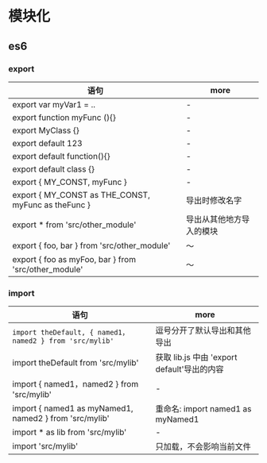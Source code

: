 # 模块化

## es6

### export

语句                                                   | more
---------------------------------------------------- | ------------
export var myVar1 = ..                               | -
export function myFunc (){}                          | -
export MyClass {}                                    | -
export default 123                                   | -
export default function(){}                          | -
export default class {}                              | -
export { MY_CONST, myFunc }                          | -
export { MY_CONST as THE_CONST, myFunc as theFunc }  | 导出时修改名字
export * from 'src/other_module'                     | 导出从其他地方导入的模块
export { foo, bar } from 'src/other_module'          | ～
export { foo as myFoo, bar } from 'src/other_module' | ～

### import

语句                                                      | more
------------------------------------------------------- | ----------------------------------
`import theDefault, { named1，named2 } from 'src/mylib'` | 逗号分开了默认导出和其他导出
import theDefault from 'src/mylib'                      | 获取 lib.js 中由 'export default'导出的内容
import { named1，named2 } from 'src/mylib'               | -
import { named1 as myNamed1, named2 } from 'src/mylib'  | 重命名: import named1 as myNamed1
import * as lib from 'src/mylib'                        | -
import 'src/mylib'                                      | 只加载，不会影响当前文件
